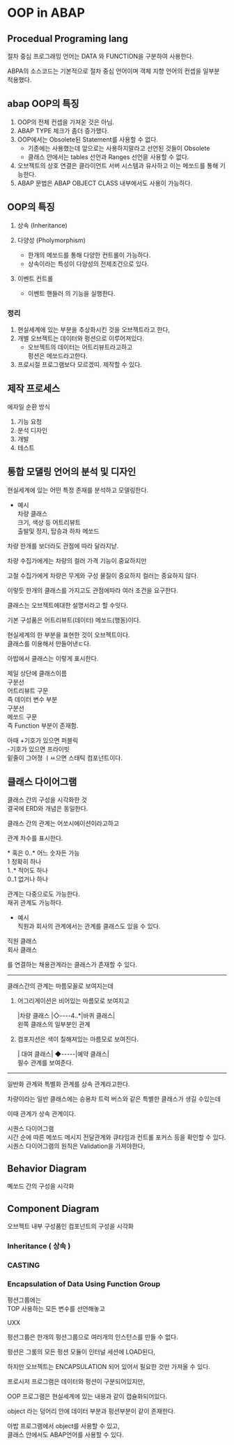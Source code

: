 # OOP in ABAP
  
## Procedual Programing lang  
  
절차 중심 프로그래밍 언어는 DATA 와 FUNCTION을 구분하여 사용한다.  
  
ABPA의 소스코드는 기본적으로 절차 중심 언어이며 객체 지향 언어의 컨셉을 일부분 적용했다.  
  
## abap OOP의 특징  
  
1. OOP의 전체 컨셉을 가져온 것은 아님.  
2. ABAP TYPE 체크가 좀더 증가했다.  
3. OOP에서는 Obsolete된 Statement를 사용할 수 없다.  
    - 기존에는 사용했는데 앞으로는 사용하지말라고 선언된 것들이 Obsolete  
    - 클래스 안에서는 tables 선언과 Ranges 선언을 사용할 수 없다.  
4. 오브젝트의 상호 연결은 클라이언트 서버 시스템과 유사하고 이는 메쏘드를 통해 기능한다.  
5. ABAP 문법은 ABAP OBJECT CLASS 내부에서도 사용이 가능하다.  
  
## OOP의 특징  
1. 상속 (Inheritance)  
  
2. 다양성 (Pholymorphism)  
    - 한개의 메쏘드를 통해 다양한 컨트롤이 가능하다.  
    - 상속이라는 특성이 다양성의 전제조건으로 있다.  
  
3. 이벤트 컨트롤  
    - 이벤트 핸들러 의 기능을 실행한다.  
  
### 정리  
  
1. 현실세계에 있는 부분을 추상화시킨 것을 오브젝트라고 한다,  
2. 개별 오브젝트는 데이터와 펑션으로 이루어져있다.  
    - 오브젝트의 데이터는 어트리뷰트라고하고  
                 펑션은  메쏘드라고한다.  
3. 프로시절 프로그램보다 모르겠띠. 제작할 수 있다.  
  
  
## 제작 프로세스  
에자일 순환 방식  
  
1. 기능 요청  
2. 분석 디자인  
3. 개발  
4. 테스트  
  
## 통합 모댈링 언어의 분석 및 디자인  
  
현실세계에 있는 어떤 특정 존재를 분석하고 모델링한다.  
  
- 예시  
    차량 클래스   
        크기, 색상 등 어트리뷰트  
        출발및 정지, 탑승과 하차  메쏘드  
  
차량 한개를 보더라도 관점에 따라 달라지낟.  
  
차량 수집가에게는 차량의 컬러 가격 기능이 중요하지만  
  
고철 수집가에게 차량은 무게와 구성 물질이 중요하지 컬러는 중요하지 않다.  
  
이렇듯 한개의 클래스를 가지고도 관점에따라 여러 조건을 요구한다.  
  
  
클래스는 오브젝트에대한 설명서라고 할 수잇다.  
  
기본 구성품은 어트리뷰트(데이터) 메쏘드(행동)이다.  
  
현실세계의 한 부분을 표현한 것이 오브젝트이다.  
클래스를 이용해서 만들어낸ㄷ다.  
  
  
아밥에서 클래스는 이렇게 표시한다.  
  
제일 상단에 클래스이름  
구분선  
어트리뷰트 구문  
 즉 데이터 변수 부분  
구분선  
메쏘드 구문  
 즉 Function 부분이 존재함.  
  
 아때 +기호가 있으면 퍼블릭  
 -기호가 있으면 프라이빗  
 밑줄이 그어졍 ㅣㅆ으면 스태틱 컴포넌트이다.  
  
  
  
## 클래스 다이어그램  
 클래스 간의 구성을 시각화한 것  
결국에 ERD와 개념은 동일한다.  
  
클래스 간의 관계는 어쏘시에이션이라고하고  
  
관계 차수를 표시한다.  
  
\* 혹은 0..* 어느 숫자든 가능  
1 정확히 하나  
1..* 적어도 하나  
0..1 없거나 하나  
  
관계는 다중으로도 가능한다.  
재귀 관계도 가능하다.  
  
- 예시  
직원과 회사의 관계에서는 관계를 클래스도 있을 수 있다.  
  
직원 클래스  
회사 클래스  
  
를 연결하는 채용관계라는 클래스가 존재할 수 있다.  
  
---  
  
클래스간의 관계는 마름모꼴로 보여지는데  
  
1. 어그리게이션은 비어있는 마름모로 보여지고  
  
    \|차량 클래스 \|◇----4..*\|바퀴 클래스\|  
    왼쪽 클래스의 일부분인 관계  
  
2. 컴포지션은 색이 칠해져있는 마름모로 보여진다.  
  
    \| 대여 클래스\| ◆-----\|예약 클래스\|  
    필수 관계를 보여준다.  
  
---  
일반화 관계와 특별화 관계를 상속 관계라고한다.  
  
차량이라는 일반 클래스에는 승용차 트럭 버스와 같은 특별한 클래스가 생길 수있는데  
  
이때 관계가 상속 관계이다.  
  
시퀀스 다이어그램  
    시간 순에 따른 메쏘드 메시지 전달관계와 큐타임과 컨트롤 포커스 등을 확인할 수 있다.  
    시퀀스 다이어그램의 원칙은 Validation을 가져야한다,  
  
  
## Behavior Diagram  
몌쏘드 간의 구성을 시각화  
## Component Diagram  
 오브젝트 내부 구성품인 컴포넌트의 구성을 시각화  
  
  
  
  
  
### Inheritance ( 상속 )  
  
  
### CASTING  
  
  
  
  
  
  
  
  
  
  
  
  
  
  
### Encapsulation of Data Using Function Group  
  
펑션그룹에는  
TOP 사용하는 모든 변수를 선언해놓고  
  
UXX  
  
펑션그룹은 한개의 펑션그룹으로 여러개의 인스턴스를 만들 수 없다.  
  
펑션은 그룸의 모든 펑션 모듈이 인터널 세션에 LOAD된다,  
  
하지만 오브젝트는 ENCAPSULATION 되어 있어서 필요한 것만 가져올 수 있다.  
  
프로시저 프로그램은 데이터와 펑션이 구분되어있지만,  
  
OOP 프로그램은 현실세계에 있는 내용과 같이 캡슐화되어있다.  
  
object 라는 덩어리 안에 데이터 부분과 펑션부분이 같이 존재한다.  
  
  
아밥 프로그램에서 object를 사용할 수 있고,    
 클래스 안에서도 ABAP언어를 사용할 수 있다.  
  
 ####   
  